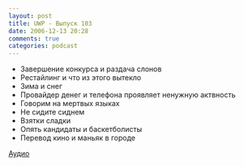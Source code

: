 ```yaml
---
layout: post
title: UWP - Выпуск 103
date: 2006-12-13 20:28
comments: true
categories: podcast
---
```


- Завершение конкурса и раздача слонов
- Рестайлинг и что из этого вытекло
- Зима и снег
- Провайдер денег и телефона проявляет ненужную актвность
- Говорим на мертвых языках
- Не сидите сиднем
- Взятки сладки
- Опять кандидаты и баскетболисты
- Перевод кино и маньяк в городе

[Аудио](https://podcast.umputun.com/media/ump_podcast103.mp3)
<audio src="https://podcast.umputun.com/media/ump_podcast103.mp3" preload="none">